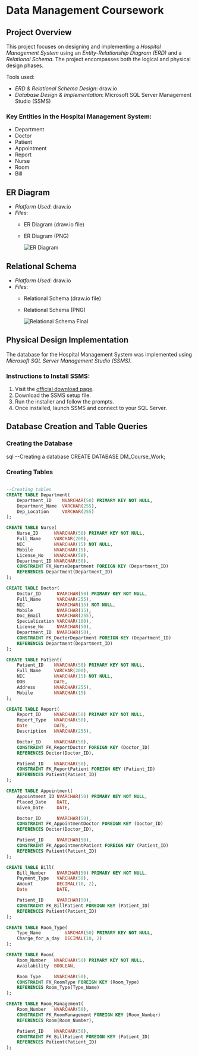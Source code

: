 # Data Management Coursework

## Project Overview
This project focuses on designing and implementing a *Hospital Management System* using an *Entity-Relationship Diagram (ERD)* and a *Relational Schema*. The project encompasses both the logical and physical design phases.

Tools used:
- *ERD & Relational Schema Design*: draw.io
- *Database Design & Implementation*: Microsoft SQL Server Management Studio (SSMS)

### Key Entities in the Hospital Management System:
- Department
- Doctor
- Patient
- Appointment
- Report
- Nurse
- Room
- Bill

## ER Diagram
- *Platform Used*: draw.io
- *Files*:
  - ER Diagram (draw.io file)
  - ER Diagram (PNG)
  
    ![ER Diagram](https://github.com/user-attachments/assets/1e44fc5c-3c6f-43b5-bba0-0425bfa87db5)

## Relational Schema
- *Platform Used*: draw.io
- *Files*:
  - Relational Schema (draw.io file)
  - Relational Schema (PNG)
    
     ![Relational Schema Final](https://github.com/user-attachments/assets/cb95127c-6418-4d5a-af3b-48f9e4d45cd0)

## Physical Design Implementation
The database for the Hospital Management System was implemented using *Microsoft SQL Server Management Studio (SSMS)*.

### Instructions to Install SSMS:
1. Visit the [official download page](https://aka.ms/ssmsfullsetup).
2. Download the SSMS setup file.
3. Run the installer and follow the prompts.
4. Once installed, launch SSMS and connect to your SQL Server.

## Database Creation and Table Queries

### Creating the Database
sql
--Creating a database
CREATE DATABASE DM_Course_Work;


### Creating Tables

```sql

--Creating tables
CREATE TABLE Department(
    Department_ID    NVARCHAR(50) PRIMARY KEY NOT NULL,
    Department_Name  VARCHAR(255),
    Dep_Location     VARCHAR(255)
);

CREATE TABLE Nurse(
    Nurse_ID      NVARCHAR(50) PRIMARY KEY NOT NULL,
    Full_Name     VARCHAR(200),
    NIC           NVARCHAR(15) NOT NULL,
    Mobile        NVARCHAR(15),
    License_No    NVARCHAR(50),
    Department_ID NVARCHAR(50),
    CONSTRAINT FK_NurseDepartment FOREIGN KEY (Department_ID)
    REFERENCES Department(Department_ID)
);

CREATE TABLE Doctor(
    Doctor_ID      NVARCHAR(50) PRIMARY KEY NOT NULL,
    Full_Name      VARCHAR(255),
    NIC            NVARCHAR(15) NOT NULL,
    Mobile         NVARCHAR(15),
    Doc_Email      NVARCHAR(255),
    Specialization VARCHAR(100),
    License_No     NVARCHAR(50),
    Department_ID  NVARCHAR(50),
    CONSTRAINT FK_DoctorDepartment FOREIGN KEY (Department_ID)
    REFERENCES Department(Department_ID)
);

CREATE TABLE Patient(
    Patient_ID    NVARCHAR(50) PRIMARY KEY NOT NULL,
    Full_Name     VARCHAR(200),
    NIC           NVARCHAR(15) NOT NULL,
    DOB           DATE,
    Address       NVARCHAR(255),
    Mobile        NVARCHAR(15)    
);

CREATE TABLE Report(
    Report_ID     NVARCHAR(50) PRIMARY KEY NOT NULL,
    Report_Type   NVARCHAR(50),
    Date          DATE,
    Description   NVARCHAR(255),

    Doctor_ID     NVARCHAR(50),
    CONSTRAINT FK_ReportDoctor FOREIGN KEY (Doctor_ID)
    REFERENCES Doctor(Doctor_ID),

    Patient_ID    NVARCHAR(50),
    CONSTRAINT FK_ReportPatient FOREIGN KEY (Patient_ID)
    REFERENCES Patient(Patient_ID)
);

CREATE TABLE Appointment(
    Appointment_ID NVARCHAR(50) PRIMARY KEY NOT NULL,
    Placed_Date    DATE,
    Given_Date     DATE,

    Doctor_ID      NVARCHAR(50),
    CONSTRAINT FK_AppointmentDoctor FOREIGN KEY (Doctor_ID)
    REFERENCES Doctor(Doctor_ID),

    Patient_ID     NVARCHAR(50),
    CONSTRAINT FK_AppointmentPatient FOREIGN KEY (Patient_ID)
    REFERENCES Patient(Patient_ID)
);

CREATE TABLE Bill(
    Bill_Number    NVARCHAR(50) PRIMARY KEY NOT NULL,
    Payment_Type   VARCHAR(50),
    Amount         DECIMAL(10, 2),
    Date           DATE,

    Patient_ID     NVARCHAR(50),
    CONSTRAINT FK_BillPatient FOREIGN KEY (Patient_ID)
    REFERENCES Patient(Patient_ID)
);

CREATE TABLE Room_Type(
    Type_Name         VARCHAR(50) PRIMARY KEY NOT NULL,
    Charge_for_a_day  DECIMAL(10, 2)
);

CREATE TABLE Room(
    Room_Number   NVARCHAR(50) PRIMARY KEY NOT NULL,
    Availability  BOOLEAN,

    Room_Type     NVARCHAR(50),
    CONSTRAINT FK_RoomType FOREIGN KEY (Room_Type)
    REFERENCES Room_Type(Type_Name)
);

CREATE TABLE Room_Management(
    Room_Number   NVARCHAR(50),
    CONSTRAINT FK_RoomManagement FOREIGN KEY (Room_Number)
    REFERENCES Room(Room_Number),

    Patient_ID    NVARCHAR(50),
    CONSTRAINT FK_BillPatient FOREIGN KEY (Patient_ID)
    REFERENCES Patient(Patient_ID)
);
```
##

